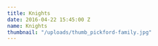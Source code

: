 ```yaml
---
title: Knights
date: 2016-04-22 15:45:00 Z
name: Knights
thumbnail: "/uploads/thumb_pickford-family.jpg"
---
```


